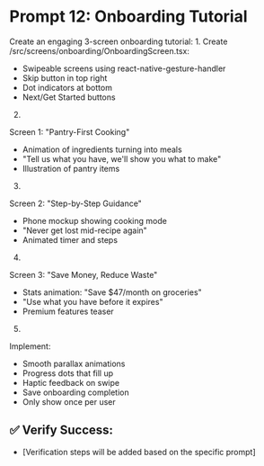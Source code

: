# Prompt 12: Onboarding Tutorial

Create an engaging 3-screen onboarding tutorial:
1.
Create /src/screens/onboarding/OnboardingScreen.tsx:
 - Swipeable screens using react-native-gesture-handler
 - Skip button in top right
 - Dot indicators at bottom
 - Next/Get Started buttons
2.
Screen 1: "Pantry-First Cooking"
 - Animation of ingredients turning into meals
 - "Tell us what you have, we'll show you what to make"
 - Illustration of pantry items
3.
Screen 2: "Step-by-Step Guidance"
 - Phone mockup showing cooking mode
 - "Never get lost mid-recipe again"
 - Animated timer and steps
4.
Screen 3: "Save Money, Reduce Waste"
 - Stats animation: "Save $47/month on groceries"
 - "Use what you have before it expires"
 - Premium features teaser
5.
Implement:
 - Smooth parallax animations
 - Progress dots that fill up
 - Haptic feedback on swipe
 - Save onboarding completion
 - Only show once per user

## ✅ Verify Success:
- [Verification steps will be added based on the specific prompt]
